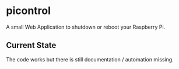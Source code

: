

# picontrol

A small Web Application to shutdown or reboot your Raspberry Pi.


## Current State

The code works but there is still documentation / automation missing.
